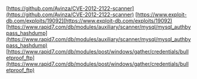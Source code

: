 [https://github.com/Avinza/CVE-2012-2122-scanner](https://github.com/Avinza/CVE-2012-2122-scanner)
[https://www.exploit-db.com/exploits/19092](https://www.exploit-db.com/exploits/19092)
[https://www.rapid7.com/db/modules/auxiliary/scanner/mysql/mysql_authbypass_hashdump](https://www.rapid7.com/db/modules/auxiliary/scanner/mysql/mysql_authbypass_hashdump)
[https://www.rapid7.com/db/modules/post/windows/gather/credentials/bulletproof_ftp](https://www.rapid7.com/db/modules/post/windows/gather/credentials/bulletproof_ftp)
